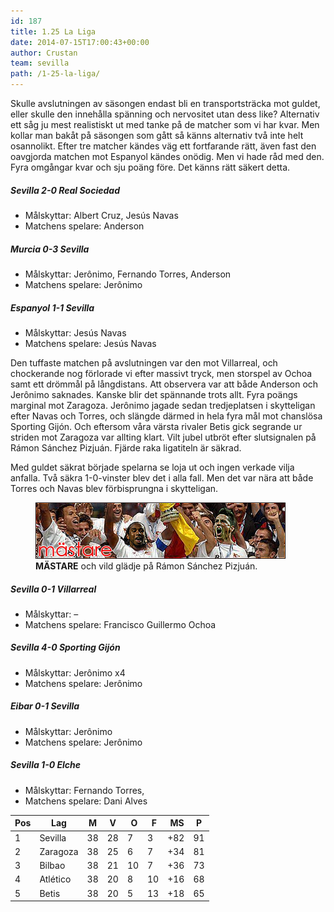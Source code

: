 ```yaml
---
id: 187
title: 1.25 La Liga
date: 2014-07-15T17:00:43+00:00
author: Crustan
team: sevilla
path: /1-25-la-liga/
---
```


Skulle avslutningen av säsongen endast bli en transportsträcka mot guldet, eller skulle den innehålla spänning och nervositet utan dess like? Alternativ ett såg ju mest realistiskt ut med tanke på de matcher som vi har kvar. Men kollar man bakåt på säsongen som gått så känns alternativ två inte helt osannolikt. Efter tre matcher kändes väg ett fortfarande rätt, även fast den oavgjorda matchen mot Espanyol kändes onödig. Men vi hade råd med den. Fyra omgångar kvar och sju poäng före. Det känns rätt säkert detta.

##### Sevilla 2-0 Real Sociedad

- Målskyttar: Albert Cruz, Jesús Navas
- Matchens spelare: Anderson

##### Murcia 0-3 Sevilla

- Målskyttar: Jerônimo, Fernando Torres, Anderson
- Matchens spelare: Jerônimo

##### Espanyol 1-1 Sevilla

- Målskyttar: Jesús Navas
- Matchens spelare: Jesús Navas

Den tuffaste matchen på avslutningen var den mot Villarreal, och chockerande nog förlorade vi efter massivt tryck, men storspel av Ochoa samt ett drömmål på långdistans. Att observera var att både Anderson och Jerônimo saknades. Kanske blir det spännande trots allt. Fyra poängs marginal mot Zaragoza. Jerônimo jagade sedan tredjeplatsen i skytteligan efter Navas och Torres, och slängde därmed in hela fyra mål mot chanslösa Sporting Gijón. Och eftersom våra värsta rivaler Betis gick segrande ur striden mot Zaragoza var allting klart. Vilt jubel utbröt efter slutsignalen på Rámon Sánchez Pizjuán. Fjärde raka ligatiteln är säkrad.

Med guldet säkrat började spelarna se loja ut och ingen verkade vilja anfalla. Två säkra 1-0-vinster blev det i alla fall. Men det var nära att både Torres och Navas blev förbisprungna i skytteligan.

<figure>
  <img src="../images/mastare.png" alt="mastare"  />
  <figcaption><strong>MÄSTARE</strong> och vild glädje på Rámon Sánchez Pizjuán.</figcaption>
</figure>

##### Sevilla 0-1 Villarreal

- Målskyttar: –
- Matchens spelare: Francisco Guillermo Ochoa

##### Sevilla 4-0 Sporting Gijón

- Målskyttar: Jerônimo x4
- Matchens spelare: Jerônimo

##### Eibar 0-1 Sevilla

- Målskyttar: Jerônimo
- Matchens spelare: Jerônimo

##### Sevilla 1-0 Elche

- Målskyttar: Fernando Torres,
- Matchens spelare: Dani Alves

| Pos | Lag      | M   | V   |  O  |  F  |  MS | P   |
| --- | -------- | --- | --- | --- | --- | --- | --- |
| 1   | Sevilla  | 38  | 28  | 7   | 3   | +82 | 91  |
| 2   | Zaragoza | 38  | 25  | 6   | 7   | +34 | 81  |
| 3   | Bilbao   | 38  | 21  | 10  | 7   | +36 | 73  |
| 4   | Atlético | 38  | 20  | 8   | 10  | +16 | 68  |
| 5   | Betis    | 38  | 20  | 5   | 13  | +18 | 65  |
